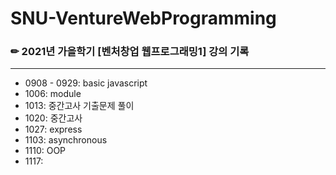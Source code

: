 # SNU-VentureWebProgramming
### ✏ 2021년 가을학기 [벤처창업 웹프로그래밍1] 강의 기록
------------------
- 0908 - 0929: basic javascript
- 1006: module
- 1013: 중간고사 기출문제 풀이
- 1020: 중간고사
- 1027: express
- 1103: asynchronous
- 1110: OOP
- 1117: 
